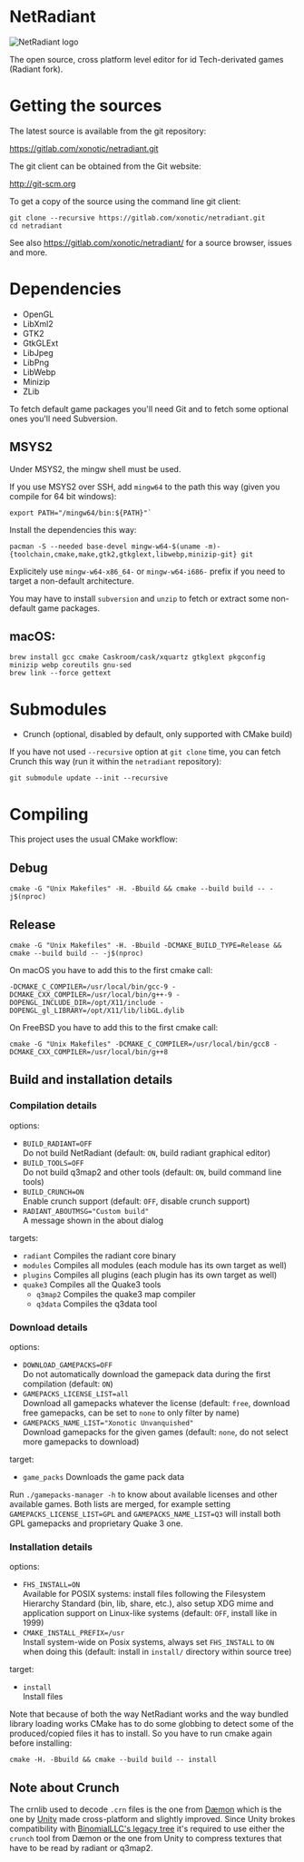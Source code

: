 NetRadiant
==========

![NetRadiant logo](setup/data/tools/bitmaps/splash.png)

The open source, cross platform level editor for id Tech-derivated games (Radiant fork).

# Getting the sources

The latest source is available from the git repository:

https://gitlab.com/xonotic/netradiant.git

The git client can be obtained from the Git website:

http://git-scm.org

To get a copy of the source using the command line git client:

```
git clone --recursive https://gitlab.com/xonotic/netradiant.git
cd netradiant
```

See also https://gitlab.com/xonotic/netradiant/ for a source browser, issues and more.

# Dependencies

* OpenGL
* LibXml2
* GTK2
* GtkGLExt
* LibJpeg
* LibPng
* LibWebp
* Minizip
* ZLib

To fetch default game packages you'll need Git and to fetch some optional ones you'll need Subversion.

## MSYS2

Under MSYS2, the mingw shell must be used.

If you use MSYS2 over SSH, add `mingw64` to the path this way (given you compile for 64 bit windows): 

```
export PATH="/mingw64/bin:${PATH}"`
```

Install the dependencies this way:


```
pacman -S --needed base-devel mingw-w64-$(uname -m)-{toolchain,cmake,make,gtk2,gtkglext,libwebp,minizip-git} git
```

Explicitely use `mingw-w64-x86_64-` or `mingw-w64-i686-` prefix if you need to target a non-default architecture.

You may have to install `subversion` and `unzip` to fetch or extract some non-default game packages.


## macOS:

```
brew install gcc cmake Caskroom/cask/xquartz gtkglext pkgconfig minizip webp coreutils gnu-sed
brew link --force gettext
```

# Submodules

 * Crunch (optional, disabled by default, only supported with CMake build)

If you have not used `--recursive` option at `git clone` time, you can fetch Crunch this way (run it within the `netradiant` repository):


```
git submodule update --init --recursive
```

# Compiling

This project uses the usual CMake workflow:

## Debug

```
cmake -G "Unix Makefiles" -H. -Bbuild && cmake --build build -- -j$(nproc)
```

## Release

```
cmake -G "Unix Makefiles" -H. -Bbuild -DCMAKE_BUILD_TYPE=Release && cmake --build build -- -j$(nproc)
```

On macOS you have to add this to the first cmake call:

```
-DCMAKE_C_COMPILER=/usr/local/bin/gcc-9 -DCMAKE_CXX_COMPILER=/usr/local/bin/g++-9 -DOPENGL_INCLUDE_DIR=/opt/X11/include -DOPENGL_gl_LIBRARY=/opt/X11/lib/libGL.dylib
```

On FreeBSD you have to add this to the first cmake call:

```
cmake -G "Unix Makefiles" -DCMAKE_C_COMPILER=/usr/local/bin/gcc8 -DCMAKE_CXX_COMPILER=/usr/local/bin/g++8
```

## Build and installation details

### Compilation details

options:

* `BUILD_RADIANT=OFF`  
   Do not build NetRadiant (default: `ON`, build radiant graphical editor)
* `BUILD_TOOLS=OFF`  
   Do not build q3map2 and other tools (default: `ON`, build command line tools)
* `BUILD_CRUNCH=ON`  
   Enable crunch support (default: `OFF`, disable crunch support)
* `RADIANT_ABOUTMSG="Custom build"`  
   A message shown in the about dialog

targets:

* `radiant`    Compiles the radiant core binary
* `modules`    Compiles all modules (each module has its own target as well)
* `plugins`    Compiles all plugins (each plugin has its own target as well)
* `quake3`     Compiles all the Quake3 tools
  - `q3map2`   Compiles the quake3 map compiler
  - `q3data`   Compiles the q3data tool

### Download details

options:

* `DOWNLOAD_GAMEPACKS=OFF`  
   Do not automatically download the gamepack data during the first compilation (default: `ON`)
* `GAMEPACKS_LICENSE_LIST=all`  
   Download all gamepacks whatever the license (default: `free`, download free gamepacks, can be set to `none` to only filter by name)
* `GAMEPACKS_NAME_LIST="Xonotic Unvanquished"`  
   Download gamepacks for the given games (default: `none`, do not select more gamepacks to download)

target:

* `game_packs` Downloads the game pack data

Run `./gamepacks-manager -h` to know about available licenses and other available games. Both lists are merged, for example setting `GAMEPACKS_LICENSE_LIST=GPL` and `GAMEPACKS_NAME_LIST=Q3` will install both GPL gamepacks and proprietary Quake 3 one.

### Installation details

options:

* `FHS_INSTALL=ON`  
  Available for POSIX systems: install files following the Filesystem Hierarchy Standard (bin, lib, share, etc.), also setup XDG mime and application support on Linux-like systems (default: `OFF`, install like in 1999)
* `CMAKE_INSTALL_PREFIX=/usr`  
  Install system-wide on Posix systems, always set `FHS_INSTALL` to `ON` when doing this (default: install in `install/` directory within source tree)

target:

* `install`  
  Install files

Note that because of both the way NetRadiant works and the way bundled library loading works CMake has to do some globbing to detect some of the produced/copied files it has to install. So you have to run cmake again before installing:

```
cmake -H. -Bbuild && cmake --build build -- install
```

## Note about Crunch

The crnlib used to decode `.crn` files is the one from [Dæmon](http://github.com/DaemonEngine/Daemon) which is the one by [Unity](https://github.com/Unity-Technologies/crunch/tree/unity) made cross-platform and slightly improved. Since Unity brokes compatibility with [BinomialLLC's legacy tree](https://github.com/BinomialLLC/crunch) it's required to use either the `crunch` tool from Dæmon or the one from Unity to compress textures that have to be read by radiant or q3map2.
